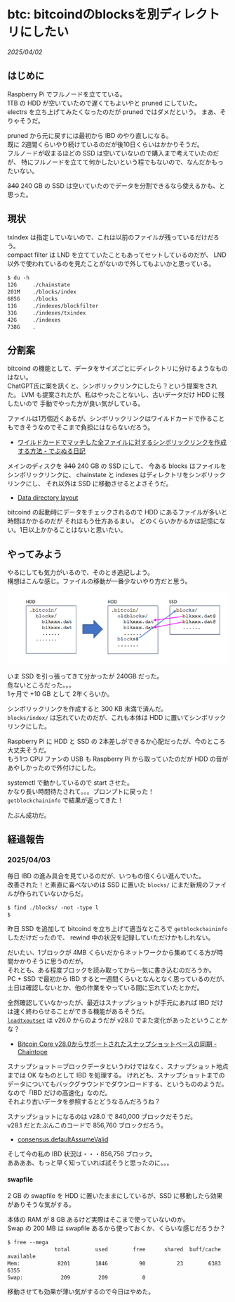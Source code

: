 # btc: bitcoindのblocksを別ディレクトリにしたい

_2025/04/02_

## はじめに

Raspberry Pi でフルノードを立てている。  
1TB の HDD が空いていたので遅くてもよいやと pruned にしていた。  
electrs を立ち上げてみたくなったのだが pruned ではダメだという。
まあ、そりゃそうだ。

pruned から元に戻すには最初から IBD のやり直しになる。  
既に 2週間くらいやり続けているのだが後10日くらいはかかりそうだ。  
フルノードが収まるほどの SSD は空いていないので購入まで考えていたのだが、
特にフルノードを立てて何かしたいという程でもないので、なんだかもったいない。

~~340~~ 240 GB の SSD は空いていたのでデータを分割できるなら使えるかも、と思った。

## 現状

txindex は指定していないので、これは以前のファイルが残っているだけだろう。  
compact filter は LND を立てていたこともあってセットしているのだが、
LND 以外で使われているのを見たことがないので外してもよいかと思っている。

```console
$ du -h
12G     ./chainstate
201M    ./blocks/index
685G    ./blocks
11G     ./indexes/blockfilter
31G     ./indexes/txindex
42G     ./indexes
738G    .
```

## 分割案

bitcoind の機能として、データをサイズごとにディレクトリに分けるようなものはない。  
ChatGPT氏に案を訊くと、シンボリックリンクにしたら？という提案をされた。
LVM も提案されたが、私はやったことないし、古いデータだけ HDD に残したいので
手動でやった方が良い気がしている。

ファイルは1万個近くあるが、シンボリックリンクはワイルドカードで作ることもできそうなのでそこまで負担にはならないだろう。

* [ワイルドカードでマッチした全ファイルに対するシンボリックリンクを作成する方法 - でぶぬる日記](https://aquarla.hatenadiary.org/entry/20121206/1354784935)

メインのディスクを ~~340~~ 240 GB の SSD にして、
今ある blocks はファイルをシンボリックリンクに、
chainstate と indexes はディレクトリをシンボリックリンクにし、
それ以外は SSD に移動させるとよさそうだ。

* [Data directory layout](https://github.com/bitcoin/bitcoin/blob/v28.1/doc/files.md#data-directory-layout)

bitcoind の起動時にデータをチェックされるので HDD にあるファイルが多いと時間はかかるのだが
それはもう仕方あるまい。
どのくらいかかるかは記憶にない。1日以上かかることはないと思いたい。

## やってみよう

やるにしても気力がいるので、そのとき追記しよう。  
構想はこんな感じ。ファイルの移動が一番少ないやり方だと思う。

![image](images/20250402a-1.png)

いま SSD を引っ張ってきて分かったが 240GB だった。  
危ないところだった。。。  
1ヶ月で +10 GB として 2年くらいか。

シンボリックリンクを作成すると 300 KB 未満で済んだ。  
`blocks/index/` は忘れていたのだが、これも本体は HDD に置いてシンボリックリンクにした。

Raspberry Pi に HDD と SSD の 2本差しができるか心配だったが、今のところ大丈夫そうだ。  
もう1つ CPU ファンの USB も Raspberry Pi から取っていたのだが HDD の音があやしかったので外付けにした。

systemctl で動かしているので start させた。  
かなり長い時間待たされて。。。プロンプトに戻った！  
`getblockchaininfo` で結果が返ってきた！

たぶん成功だ。

## 経過報告

### 2025/04/03

毎日 IBD の進み具合を見ているのだが、いつもの倍くらい進んでいた。  
改善された！と素直に喜べないのは SSD に置いた `blocks/` にまだ新規のファイルが作られていないからだ。

```console
$ find ./blocks/ -not -type l
$
```

昨日 SSD を追加して bitcoind を立ち上げて適当なところで `getblockchaininfo` しただけだったので、
rewind 中の状況を記録していただけかもしれない。

だいたい、1ブロックが 4MB くらいだからネットワークから集めてくる方が時間かかりそうに思うのだが。  
それとも、ある程度ブロックを読み取ってから一気に書き込むのだろうか。  
PC + SSD で最初から IBD すると一週間くらいとなんとなく思っているのだが、
土日は確認しないとか、他の作業をやっている間に忘れていたとかだ。  

全然確認していなかったが、最近はスナップショットが手元にあれば IBD だけは速く終わらせることができる機能があるそうだ。  
[`loadtxoutset`](https://bitcoincore.org/en/doc/26.0.0/rpc/blockchain/loadtxoutset/) は v26.0 からのようだが v28.0 でまた変化があったということかな？

* [Bitcoin Core v28.0からサポートされたスナップショットベースの同期 - Chaintope](https://www.chaintope.com/pickup_topics/126452/)

スナップショット＝ブロックデータというわけではなく、スナップショット地点までは OK なものとして IBD を処理する。
けれども、スナップショットまでのデータについてもバックグラウンドでダウンロードする、というもののようだ。  
なので「IBD だけの高速化」なのだ。  
それより古いデータを参照するとどうなるんだろうね？

スナップショットになるのは v28.0 で 840,000 ブロックだそうだ。  
v28.1 だとたぶんこのコードで 856,760 ブロックだろう。

* [consensus.defaultAssumeValid](https://github.com/bitcoin/bitcoin/blob/v28.1/src/kernel/chainparams.cpp#L119)

そして今の私の IBD 状況は・・・856,756 ブロック。  
ああああ、もっと早く知っていれば試そうと思ったのに。。。

#### swapfile

2 GB の swapfile を HDD に置いたままにしているが、SSD に移動したら効果がありそうな気がする。

本体の RAM が 8 GB あるけど実際はそこまで使っていないのか。  
Swap の 200 MB は swapfile あるから使っておくか、くらいな感じだろうか？

```console
$ free --mega
               total        used        free      shared  buff/cache   available
Mem:            8201        1846          90          23        6383        6355
Swap:            209         209           0
```

移動させても効果が薄い気がするので今日はやめた。
